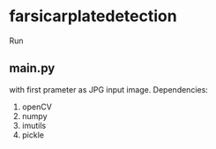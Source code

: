 # farsicarplatedetection
Run <h2>main.py</h2> with first prameter as JPG input image.
Dependencies:
 1. openCV
 2. numpy
 3. imutils
 4. pickle
